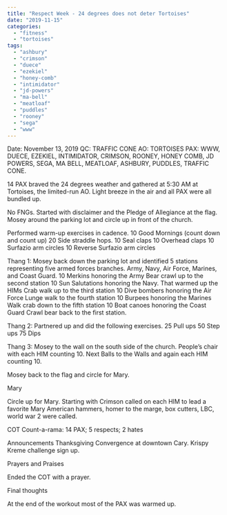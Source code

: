 ```yaml
---
title: "Respect Week - 24 degrees does not deter Tortoises"
date: "2019-11-15"
categories: 
  - "fitness"
  - "tortoises"
tags: 
  - "ashbury"
  - "crimson"
  - "duece"
  - "ezekiel"
  - "honey-comb"
  - "intimidator"
  - "jd-powers"
  - "ma-bell"
  - "meatloaf"
  - "puddles"
  - "rooney"
  - "sega"
  - "www"
---
```


Date: November 13, 2019 QC: TRAFFIC CONE AO: TORTOISES PAX: WWW, DUECE, EZEKIEL, INTIMIDATOR, CRIMSON, ROONEY, HONEY COMB, JD POWERS, SEGA, MA BELL, MEATLOAF, ASHBURY, PUDDLES, TRAFFIC CONE.

14 PAX braved the 24 degrees weather and gathered at 5:30 AM at Tortoises, the limited-run AO. Light breeze in the air and all PAX were all bundled up.

No FNGs. Started with disclaimer and the Pledge of Allegiance at the flag. Mosey around the parking lot and circle up in front of the church.

Performed warm-up exercises in cadence. 10 Good Mornings (count down and count up) 20 Side straddle hops. 10 Seal claps 10 Overhead claps 10 Surfazio arm circles 10 Reverse Surfazio arm circles

Thang 1: Mosey back down the parking lot and identified 5 stations representing five armed forces branches. Army, Navy, Air Force, Marines, and Coast Guard. 10 Merkins honoring the Army Bear crawl up to the second station 10 Sun Salutations honoring the Navy. That warmed up the HIMs Crab walk up to the third station 10 Dive bombers honoring the Air Force Lunge walk to the fourth station 10 Burpees honoring the Marines Walk crab down to the fifth station 10 Boat canoes honoring the Coast Guard Crawl bear back to the first station.

Thang 2: Partnered up and did the following exercises. 25 Pull ups 50 Step ups 75 Dips

Thang 3: Mosey to the wall on the south side of the church. People’s chair with each HIM counting 10. Next Balls to the Walls and again each HIM counting 10.

Mosey back to the flag and circle for Mary.

Mary

Circle up for Mary. Starting with Crimson called on each HIM to lead a favorite Mary American hammers, homer to the marge, box cutters, LBC, world war 2 were called.

COT Count-a-rama: 14 PAX; 5 respects; 2 hates

Announcements Thanksgiving Convergence at downtown Cary. Krispy Kreme challenge sign up.

Prayers and Praises

Ended the COT with a prayer.

Final thoughts

At the end of the workout most of the PAX was warmed up.
